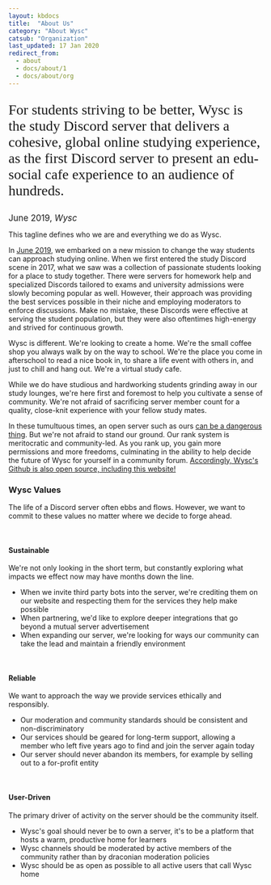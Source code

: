 ```yaml
---
layout: kbdocs
title:  "About Us"
category: "About Wysc"
catsub: "Organization"
last_updated: 17 Jan 2020
redirect_from:
  - about
  - docs/about/1
  - docs/about/org
---
```


<p style="font-family:'Cookie';font-size:2em;">For students striving to be better, Wysc is the study Discord server that delivers a cohesive, global online studying experience, as the first Discord server to present an edu-social cafe experience to an audience of hundreds.</p>
<footer class="blockquote-footer text-right pb-4" style="font-size:1.2em;">June 2019, <cite title="Wysc">Wysc</cite></footer>

This tagline defines who we are and everything we do as Wysc.

In [June 2019](/blog/2019/june-2019-wysc-server-revamp), we embarked on a new mission to change the way students can approach studying online. When we first entered the study Discord scene in 2017, what we saw was a collection of passionate students looking for a place to study together. There were servers for homework help and specialized Discords tailored to exams and university admissions were slowly becoming popular as well. However, their approach was providing the best services possible in their niche and employing moderators to enforce discussions. Make no mistake, these Discords were effective at serving the student population, but they were also oftentimes high-energy and strived for continuous growth.

Wysc is different. We're looking to create a home. We're the small coffee shop you always walk by on the way to school. We're the place you come in afterschool to read a nice book in, to share a life event with others in, and just to chill and hang out. We're a virtual study cafe.

While we do have studious and hardworking students grinding away in our study lounges, we're here first and foremost to help you cultivate a sense of community. We're not afraid of sacrificing server member count for a quality, close-knit experience with your fellow study mates.

In these tumultuous times, an open server such as ours [can be a dangerous thing](/blog/2019/misbehaving-users.html). But we're not afraid to stand our ground. Our rank system is meritocratic and community-led. As you rank up, you gain more permissions and more freedoms, culminating in the ability to help decide the future of Wysc for yourself in a community forum. [Accordingly, Wysc's Github is also open source, including this website!](/docs/about/licenses)


### Wysc Values

The life of a Discord server often ebbs and flows. However, we want to commit to these values no matter where we decide to forge ahead.

<br>

#### Sustainable

We're not only looking in the short term, but constantly exploring what impacts we effect now may have months down the line.

- When we invite third party bots into the server, we're crediting them on our website and respecting them for the services they help make possible
- When partnering, we'd like to explore deeper integrations that go beyond a mutual server advertisement
- When expanding our server, we're looking for ways our community can take the lead and maintain a friendly environment

<br>

#### Reliable

We want to approach the way we provide services ethically and responsibly.

- Our moderation and community standards should be consistent and non-discriminatory
- Our services should be geared for long-term support, allowing a member who left five years ago to find and join the server again today
- Our server should never abandon its members, for example by selling out to a for-profit entity

<br>

#### User-Driven

The primary driver of activity on the server should be the community itself.

- Wysc's goal should never be to own a server, it's to be a platform that hosts a warm, productive home for learners
- Wysc channels should be moderated by active members of the community rather than by draconian moderation policies
- Wysc should be as open as possible to all active users that call Wysc home



<style>
/* Cookie-regular - latin */
@font-face {
  font-family: 'Cookie';
  font-style: normal;
  font-weight: 400;
  src: url('/fonts/cookie-v11-latin-regular.eot'); /* IE9 Compat Modes */
  src: local('Mada Black'), local('Mada-Black'),
       url('/fonts/cookie-v11-latin-regular.eot?#iefix') format('embedded-opentype'), /* IE6-IE8 */
       url('/fonts/cookie-v11-latin-regular.woff2') format('woff2'), /* Super Modern Browsers */
       url('/fonts/cookie-v11-latin-regular.woff') format('woff'), /* Modern Browsers */
       url('/fonts/cookie-v11-latin-regular.ttf') format('truetype'), /* Safari, Android, iOS */
       url('/fonts/cookie-v11-latin-regular.svg#Cookie') format('svg'); /* Legacy iOS */
}
</style>